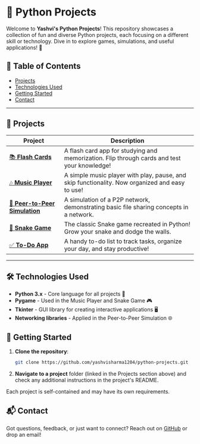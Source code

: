 # 🚀 Python Projects

Welcome to **Yashvi's Python Projects**! This repository showcases a collection of fun and diverse Python projects, each focusing on a different skill or technology. Dive in to explore games, simulations, and useful applications! 🎉

## 📂 Table of Contents
- [Projects](#projects)
- [Technologies Used](#technologies-used)
- [Getting Started](#getting-started)
- [Contact](#contact)

---

## 🌟 Projects

| Project               | Description                                      | 
|-----------------------|--------------------------------------------------|
| [📚 **Flash Cards**](https://github.com/yashvisharma1204/python-projects/tree/main/Flash%20Cards) | A flash card app for studying and memorization. Flip through cards and test your knowledge!  | 
| [🎶 **Music Player**](https://github.com/yashvisharma1204/python-projects/tree/main/Music%20Player) | A simple music player with play, pause, and skip functionality. Now organized and easy to use! |
| [🔗 **Peer-to-Peer Simulation**](https://github.com/yashvisharma1204/python-projects/tree/main/Peer-to-Peer%20simulation) | A simulation of a P2P network, demonstrating basic file sharing concepts in a network. | 
| [🐍 **Snake Game**](https://github.com/yashvisharma1204/python-projects/tree/main/Snake%20Game) | The classic Snake game recreated in Python! Grow your snake and dodge the walls. | 
| [✅ **To-Do App**](https://github.com/yashvisharma1204/python-projects/tree/main/To_do_app-main) | A handy to-do list to track tasks, organize your day, and stay productive! | 

---

## 🛠 Technologies Used

- **Python 3.x** - Core language for all projects 🐍
- **Pygame** - Used in the Music Player and Snake Game 🎮
- **Tkinter** - GUI library for creating interactive applications 🖥️
- **Networking libraries** - Applied in the Peer-to-Peer Simulation 🌐

## 🚀 Getting Started

1. **Clone the repository**:
   ```bash
   git clone https://github.com/yashvisharma1204/python-projects.git
   ```
2. **Navigate to a project** folder (linked in the Projects section above) and check any additional instructions in the project's README.

Each project is self-contained and may have its own requirements.

## 📬 Contact

Got questions, feedback, or just want to connect? Reach out on [GitHub](https://github.com/yashvisharma1204) or drop an email! 


